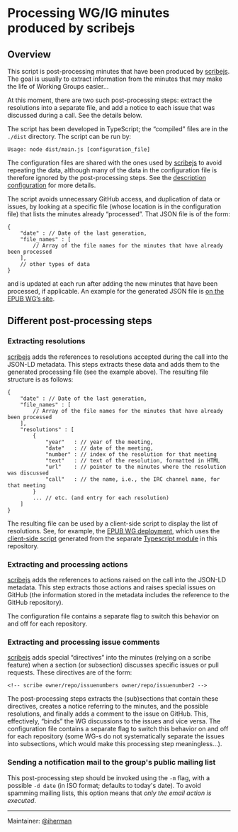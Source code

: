 # Processing WG/IG minutes produced by scribejs

## Overview

This script is post-processing minutes that have been produced by [scribejs](https://github.com/w3c/scribejs). The goal is usually to extract information from the minutes that may make the life of Working Groups easier…

At this moment, there are two such post-processing steps: extract the resolutions into a separate file, and add a notice to each issue that was discussed during a call. See the details below.

The script has been developed in TypeScript; the “compiled” files are in the `./dist` directory. The script can be run by:

```
Usage: node dist/main.js [configuration_file]
```

The configuration files are shared with the ones used by [scribejs](https://github.com/w3c/scribejs) to avoid repeating the data, although many of the data in the configuration file is therefore ignored by the post-processing steps. See the [description configuration](https://w3c.github.io/scribejs/configuration.html) for more details.

The script avoids unnecessary GitHub access, and duplication of data or issues, by looking at a specific file (whose location is in the configuration file) that lists the minutes already “processed”. That JSON file is of the form:

```text
{
    "date" : // Date of the last generation,
    "file_names" : [
        // Array of the file names for the minutes that have already been processed
    ],
    // other types of data
}
```

and is updated at each run after adding the new minutes that have been processed, if applicable. An example for the generated JSON file is [on the EPUB WG’s site](https://www.w3.org//publishing/groups/epub-wg/assets/minute_processing.json).

## Different post-processing steps

### Extracting resolutions

[scribejs](https://github.com/w3c/scribejs) adds the references to resolutions accepted during the call into the JSON-LD metadata. This steps extracts these data and adds them to the generated processing file (see the example above). The resulting file structure is as follows:

```text
{
    "date" : // Date of the last generation,
    "file_names" : [
        // Array of the file names for the minutes that have already been processed
    ],
    "resolutions" : [
        {
            "year"   : // year of the meeting,
            "date"   : // date of the meeting,
            "number" : // index of the resolution for that meeting
            "text"   : // text of the resolution, formatted in HTML
            "url"    : // pointer to the minutes where the resolution was discussed
            "call"   : // the name, i.e., the IRC channel name, for that meeting
        }
        ... // etc. (and entry for each resolution)
    ]
}
```

The resulting file can be used by a client-side script to display the list of resolutions. See, for example, the [EPUB WG deployment](https://www.w3.org/publishing/groups/epub-wg/Meetings/Minutes/resolutions), which uses the [client-side script](https://github.com/w3c/scribejs/blob/master/BrowserView/js/scribejs.js) generated from the separate [Typescript module](https://github.com/w3c/scribejs/tree/master/BrowserView/lib) in this repository.

### Extracting and processing actions

[scribejs](https://github.com/w3c/scribejs) adds the references to actions raised on the call into the JSON-LD metadata. This step extracts those actions and raises special issues on GitHub (the information stored in the metadata includes the reference to the GitHub repository).  

The configuration file contains a separate flag to switch this behavior on and off for each repository.

### Extracting and processing issue comments

[scribejs](https://github.com/w3c/scribejs) adds special “directives” into the minutes (relying on a scribe feature) when a section (or subsection) discusses specific issues or pull requests. These directives are of the form:

```
<!-- scribe owner/repo/issuenumbers owner/repo/issuenumber2 -->
```

The post-processing steps extracts the (sub)sections that contain these directives, creates a notice referring to the minutes, and the possible resolutions, and finally adds a comment to the issue on GitHub. This, effectively, “binds” the WG discussions to the issues and vice versa. The configuration file contains a separate flag to switch this behavior on and off for each repository (some WG-s do not systematically separate the issues into subsections, which would make this processing step meaningless…).

### Sending a notification mail to the group's public mailing list

This post-processing step should be invoked using the `-m` flag, with a possible `-d date` (in ISO format; defaults to today's date). To avoid spamming mailing lists, this option means that _only the email action is executed_.

---

Maintainer: [@iherman](https://github.com/iherman)
